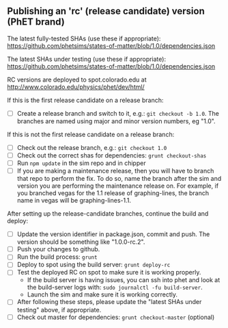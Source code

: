 
## Publishing an 'rc' (release candidate) version (PhET brand)

The latest fully-tested SHAs (use these if appropriate): https://github.com/phetsims/states-of-matter/blob/1.0/dependencies.json

The latest SHAs under testing (use these if appropriate): https://github.com/phetsims/states-of-matter/blob/1.0/dependencies.json

RC versions are deployed to spot.colorado.edu at http://www.colorado.edu/physics/phet/dev/html/

If this is the first release candidate on a release branch:

- [ ] Create a release branch and switch to it, e.g.: `git checkout -b 1.0`. The branches are named using major and minor version numbers, eg "1.0".

If this is not the first release candidate on a release branch:

- [ ] Check out the release branch, e.g.: `git checkout 1.0`
- [ ] Check out the correct shas for dependencies: `grunt checkout-shas`
- [ ] Run `npm update` in the sim repo and in chipper
- [ ] If you are making a maintenance release, then you will have to branch that repo to perform the fix. To do so, name the branch
 after the sim and version you are performing the maintenance release on. For example, if you branched vegas for the 1.1 
 release of graphing-lines, the branch name in vegas will be graphing-lines-1.1.

After setting up the release-candidate branches, continue the build and deploy:

- [ ] Update the version identifier in package.json, commit and push. The version should be something like "1.0.0-rc.2".
- [ ] Push your changes to github.
- [ ] Run the build process: `grunt`
- [ ] Deploy to spot using the build server: `grunt deploy-rc`
- [ ] Test the deployed RC on spot to make sure it is working properly. 
    * If the build server is having issues, you can ssh into phet and look at the build-server logs with: `sudo journalctl -fu build-server`. 
    * Launch the sim and make sure it is working correctly.
- [ ] After following these steps, please update the "latest SHAs under testing" above, if appropriate.
- [ ] Check out master for dependencies: `grunt checkout-master` (optional)
